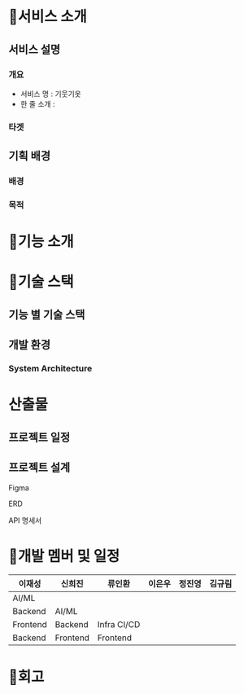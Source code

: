 # 👕서비스 소개

## 서비스 설명

### 개요

- 서비스 명 : 기웃기옷
- 한 줄 소개 :

### 타겟

## 기획 배경

### 배경

### 목적

# 👕기능 소개

# 👕기술 스택

## 기능 별 기술 스택

## 개발 환경

### System Architecture

# 산출물

## 프로젝트 일정

## 프로젝트 설계

Figma

ERD

API 명세서

# 👕개발 멤버 및 일정
| 이재성 | 신희진 | 류인환 | 이은우 | 정진영 | 김규림 |
| --- | --- | --- | --- | --- | --- |
| AI/ML
Backend | AI/ML
Frontend | Backend | Infra CI/CD
Backend | Frontend | Frontend |

# 👕회고
